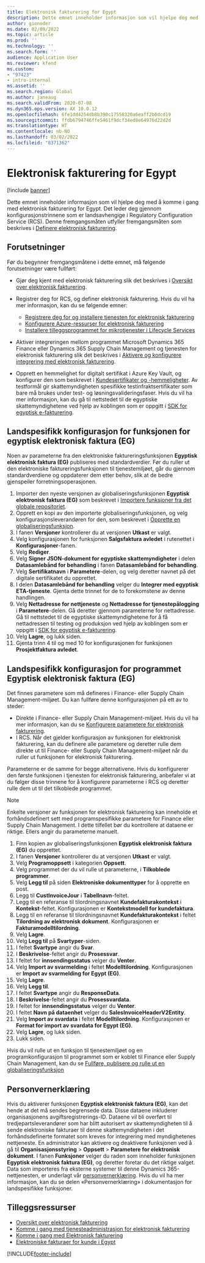 ```yaml
---
title: Elektronisk fakturering for Egypt
description: Dette emnet inneholder informasjon som vil hjelpe deg med å komme i gang med Elektronisk fakturering for Egypt i Microsoft Dynamics 365 Finance og Dynamics 365 Supply Chain Management.
author: gionoder
ms.date: 02/09/2022
ms.topic: article
ms.prod: ''
ms.technology: ''
ms.search.form: ''
audience: Application User
ms.reviewer: kfend
ms.custom:
- "97423"
- intro-internal
ms.assetid: ''
ms.search.region: Global
ms.author: janeaug
ms.search.validFrom: 2020-07-08
ms.dyn365.ops.version: AX 10.0.12
ms.openlocfilehash: 6fe1dd4254db8b390c17558320a6eaff2b0dcd19
ms.sourcegitcommit: ffdb6794746ffe5461f9dcf34ed8e64976d22d2d
ms.translationtype: HT
ms.contentlocale: nb-NO
ms.lasthandoff: 03/02/2022
ms.locfileid: "8371362"
---
```

# <a name="electronic-invoicing-for-egypt"></a>Elektronisk fakturering for Egypt

[!include [banner](../includes/banner.md)]

Dette emnet inneholder informasjon som vil hjelpe deg med å komme i gang med elektronisk fakturering for Egypt. Det leder deg gjennom konfigurasjonstrinnene som er landsavhengige i Regulatory Configuration Service (RCS). Denne fremgangsmåten utfyller fremgangsmåten som beskrives i [Definere elektronisk fakturering](e-invoicing-set-up-overview.md).

## <a name="prerequisites"></a>Forutsetninger

Før du begynner fremgangsmåtene i dette emnet, må følgende forutsetninger være fullført:

- Gjør deg kjent med elektronisk fakturering slik det beskrives i [Oversikt over elektronisk fakturering](e-invoicing-service-overview.md).
- Registrer deg for RCS, og definer elektronisk fakturering. Hvis du vil ha mer informasjon, kan du se følgende emner:

    - [Registrere deg for og installere tjenesten for elektronisk fakturering](e-invoicing-sign-up-install.md)
    - [Konfigurere Azure-ressurser for elektronisk fakturering](e-invoicing-set-up-azure-resources.md)
    - [Installere tilleggsprogrammet for mikrotjenester i Lifecycle Services](e-invoicing-install-add-in-microservices-lcs.md)
    
- Aktiver integreringen mellom programmet Microsoft Dynamics 365 Finance eller Dynamics 365 Supply Chain Management og tjenesten for elektronisk fakturering slik det beskrives i [Aktivere og konfigurere integrering med elektronisk fakturering](e-invoicing-activate-setup-integration.md).
- Opprett en hemmelighet for digitalt sertifikat i Azure Key Vault, og konfigurer den som beskrevet i [Kundesertifikater og -hemmeligheter](e-invoicing-customer-certificates-secrets.md). Av testformål gir skattemyndigheten spesifikke testinfraktsertifikater som bare må brukes under test- og løsningsvalideringsfaser. Hvis du vil ha mer informasjon, kan du gå til nettstedet til de egyptiske skattemyndighetene ved hjelp av koblingen som er oppgitt i [SDK for egyptisk e-fakturering](https://sdk.sit.invoicing.eta.gov.eg/faq/).

## <a name="country-specific-configuration-for-the-egyptian-electronic-invoice-eg-feature"></a>Landspesifikk konfigurasjon for funksjonen for egyptisk elektronisk faktura (EG)

Noen av parameterne fra den elektroniske faktureringsfunksjonen **Egyptisk elektronisk faktura (EG)** publiseres med standardverdier. Før du ruller ut den elektroniske faktureringsfunksjonen til tjenestemiljøet, går du gjennom standardverdiene og oppdaterer dem etter behov, slik at de bedre gjenspeiler forretningsoperasjonen.

1. Importer den nyeste versjonen av globaliseringsfunksjonen **Egyptisk elektronisk faktura (EG)** som beskrevet i [Importere funksjoner fra det globale repositoriet](e-invoicing-import-feature-global-repository.md).
2. Opprett en kopi av den importerte globaliseringsfunksjonen, og velg konfigurasjonsleverandøren for den, som beskrevet i [Opprette en globaliseringsfunksjon](e-invoicing-create-new-globalization-feature.md).
3. I fanen **Versjoner** kontrollerer du at versjonen **Utkast** er valgt.
4. Velg konfigurasjonen for funksjonen **Salgsfaktura avledet** i rutenettet i **Konfigurasjoner**-fanen.
5. Velg **Rediger**.
6. Velg **Signer JSON-dokument for egyptiske skattemyndigheter** i delen **Datasamlebånd for behandling** i fanen **Datasamlebånd for behandling**.
7. Velg **Sertifikatnavn** i **Parametere**-delen, og velg deretter navnet på det digitale sertifikatet du opprettet.
8. I delen **Datasamlebånd for behandling** velger du **Integrer med egyptisk ETA-tjeneste**. Gjenta dette trinnet for de to forekomstene av denne handlingen.
9. Velg **Nettadresse for nettjeneste** og **Nettadresse for tjenestepålogging** i **Parametere**-delen. Gå deretter gjennom parameterne for nettadresse. Gå til nettstedet til de egyptiske skattemyndighetene for å få nettadressen til testing og produksjon ved hjelp av koblingen som er oppgitt i [SDK for egyptisk e-fakturering](https://sdk.sit.invoicing.eta.gov.eg/faq/).
10. Velg **Lagre**, og lukk siden.
11. Gjenta trinn 4 til og med 10 for konfigurasjonen for funksjonen **Prosjektfaktura avledet**.

## <a name="country-specific-configuration-for-the-egyptian-electronic-invoice-eg-application-setup"></a>Landspesifikk konfigurasjon for programmet Egyptisk elektronisk faktura (EG)

Det finnes parametere som må defineres i Finance- eller Supply Chain Management-miljøet. Du kan fullføre denne konfigurasjonen på ett av to steder:

- Direkte i Finance- eller Supply Chain Management-miljøet. Hvis du vil ha mer informasjon, kan du se [Konfigurere parametere for elektronisk fakturering](e-invoicing-set-up-parameters.md).
- I RCS. Når det gjelder konfigurasjon av funksjonen for elektronisk fakturering, kan du definere alle parametere og deretter rulle dem direkte ut til Finance- eller Supply Chain Management-miljøet når du ruller ut funksjonen for elektronisk fakturering.

Parameterne er de samme for begge alternativene. Hvis du konfigurerer den første funksjonen i tjenesten for elektronisk fakturering, anbefaler vi at du følger disse trinnene for å konfigurere parameterne i RCS og deretter rulle dem ut til det tilkoblede programmet.

> [!NOTE]
> Enkelte versjoner av funksjonen for elektronisk fakturering kan inneholde et forhåndsdefinert sett med programspesifikke parametere for Finance eller Supply Chain Management. I dette tilfellet bør du kontrollere at dataene er riktige. Ellers angir du parameterne manuelt.

1. Finn kopien av globaliseringsfunksjonen **Egyptisk elektronisk faktura (EG)** du opprettet.
2. I fanen **Versjoner** kontrollerer du at versjonen **Utkast** er valgt.
3. Velg **Programoppsett** i kategorien **Oppsett**.
4. Velg programmet der du vil rulle ut parameterne, i **Tilkoblede programmer**.
5. Velg **Legg til** på siden **Elektroniske dokumenttyper** for å opprette en post.
6. Legg til **CustInvoiceJour** i **Tabellnavn**-feltet.
7. Legg til en referanse til tilordningsnavnet **Kundefakturakontekst** i **Kontekst**-feltet. Konfigurasjonen er **Kontekstmodell for kundefaktura**.
8. Legg til en referanse til tilordningsnavnet **Kundefakturakontekst** i feltet **Tilordning av elektronisk dokument**. Konfigurasjonen er **Fakturamodelltilordning**.
9. Velg **Lagre**.
10. Velg **Legg til** på **Svartyper**-siden.
11. I feltet **Svartype** angir du **Svar**.
12. I **Beskrivelse**-feltet angir du **Prosessvar**.
13. I feltet for **innsendingsstatus** velger du **Venter**.
14. Velg **Import av svarmelding** i feltet **Modelltilordning**. Konfigurasjonen er **Import av svarmelding for Egypt (EG)**.
15. Velg **Lagre**.
16. Velg **Legg til**.
17. I feltet **Svartype** angir du **ResponseData**.
18. I **Beskrivelse**-feltet angir du **Prosessvardata**.
19. I feltet for **innsendingsstatus** velger du **Venter**.
20. I feltet **Navn på dataenhet** velger du **SalesInvoiceHeaderV2Entity**.
21. Velg **Import av svardata** i feltet **Modelltilordning**. Konfigurasjonen er **Format for import av svardata for Egypt (EG)**.
22. Velg **Lagre**, og lukk siden.
23. Lukk siden.

Hvis du vil rulle ut en funksjon til tjenestemiljøet og en programkonfigurasjon til programmet som er koblet til Finance eller Supply Chain Management, kan du se [Fullføre, publisere og rulle ut en globaliseringsfunksjon](e-invoicing-complete-publish-deploy-globalization-feature.md)

## <a name="privacy-notice"></a>Personvernerklæring

Hvis du aktiverer funksjonen **Egyptisk elektronisk faktura (EG)**, kan det hende at det må sendes begrensede data. Disse dataene inkluderer organisasjonens avgiftsregistrerings-ID. Dataene vil bli overført til tredjepartsleverandører som har blitt autorisert av skattemyndigheten til å sende elektroniske fakturaer til denne skattemyndigheten i det forhåndsdefinerte formatet som kreves for integrering med myndighetenes nettjeneste. En administrator kan aktivere og deaktivere funksjonen ved å gå til **Organisasjonsstyring** \> **Oppsett** \> **Parametere for elektronisk dokument**. I fanen **Funksjoner** velger du raden som inneholder funksjonen **Egyptisk elektronisk faktura (EG)**, og deretter foretar du det riktige valget. Data som importeres fra eksterne systemer til denne Dynamics 365-nettjenesten, er underlagt vår [personvernerklæring](https://go.microsoft.com/fwlink/?LinkId=512132). Hvis du vil ha mer informasjon, kan du se delen «Personvernerklæring» i dokumentasjon for landspesifikke funksjoner.

## <a name="additional-resources"></a>Tilleggsressurser

- [Oversikt over elektronisk fakturering](e-invoicing-service-overview.md)
- [Komme i gang med tjenesteadministrasjon for elektronisk fakturering](e-invoicing-get-started-service-administration.md)
- [Komme i gang med Elektronisk fakturering](e-invoicing-get-started.md)
- [Elektroniske fakturaer for kunde i Egypt](emea-egy-e-invoices.md)

[!INCLUDE[footer-include](../../includes/footer-banner.md)]
